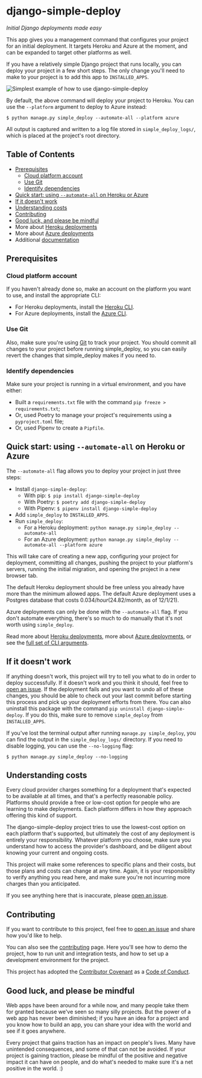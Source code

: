 django-simple-deploy
===

*Initial Django deployments made easy*

This app gives you a management command that configures your project for an initial deployment. It targets Heroku and Azure at the moment, and can be expanded to target other platforms as well.

If you have a relatively simple Django project that runs locally, you can deploy your project in a few short steps. The only change you'll need to make to your project is to add this app to `INSTALLED_APPS`.

![Simplest example of how to use django-simple-deploy](https://raw.githubusercontent.com/ehmatthes/django-simple-deploy/main/assets/simplest_example.png)

By default, the above command will deploy your project to Heroku. You can use the `--platform` argument to deploy to Azure instead:

```
$ python manage.py simple_deploy --automate-all --platform azure
```

All output is captured and written to a log file stored in `simple_deploy_logs/`, which is placed at the project's root directory.

Table of Contents
---

- [Prerequisites](#prerequisites)
    - [Cloud platform account](#cloud-platform-account)
    - [Use Git](#use-git)
    - [Identify dependencies](#identify-dependencies)
- [Quick start: using `--automate-all` on Heroku or Azure](#quick-start-using---automate-all-on-heroku-or-azure)
- [If it doesn't work](#if-it-doesnt-work)
- [Understanding costs](#understanding-costs)
- [Contributing](#contributing)
- [Good luck, and please be mindful](#good-luck-and-please-be-mindful)
- More about [Heroku deployments](docs/heroku_deployments.md)
- More about [Azure deployments](docs/azure_deployments.md)
- Additional [documentation](docs/)

Prerequisites
---

### Cloud platform account

If you haven't already done so, make an account on the platform you want to use, and install the appropriate CLI:

- For Heroku deployments, install the [Heroku CLI](https://devcenter.heroku.com/articles/heroku-cli).
- For Azure deployments, install the [Azure CLI](https://docs.microsoft.com/en-us/cli/azure/install-azure-cli).

### Use Git

Also, make sure you're using [Git](https://git-scm.com) to track your project. You should commit all changes to your project before running simple_deploy, so you can easily revert the changes that simple_deploy makes if you need to.

### Identify dependencies

Make sure your project is running in a virtual environment, and you have either:

- Built a `requirements.txt` file with the command `pip freeze > requirements.txt`;
- Or, used Poetry to manage your project's requirements using a `pyproject.toml` file;
- Or, used Pipenv to create a `Pipfile`.

Quick start: using `--automate-all` on Heroku or Azure
---

The `--automate-all` flag allows you to deploy your project in just three steps:
- Install `django-simple-deploy`:
    - With pip: `$ pip install django-simple-deploy`
    - With Poetry: `$ poetry add django-simple-deploy`
    - With Pipenv: `$ pipenv install django-simple-deploy`
- Add `simple_deploy` to `INSTALLED_APPS`.
- Run `simple_deploy`:
    - For a Heroku deployment: `python manage.py simple_deploy --automate-all`
    - For an Azure deployment: `python manage.py simple_deploy --automate-all --platform azure`

This will take care of creating a new app, configuring your project for deployment, committing all changes, pushing the project to your platform's servers, running the initial migration, and opening the project in a new browser tab.

The default Heroku deployment should be free unless you already have more than the minimum allowed apps. The default Azure deployment uses a Postgres database that costs $0.034/hour ($24.82/month, as of 12/1/21).

Azure deployments can only be done with the `--automate-all` flag. If you don't automate everything, there's so much to do manually that it's not worth using `simple_deploy`.

Read more about [Heroku deployments](docs/heroku_deployments.md), more about [Azure deployments](docs/azure_deployments.md), or see the [full set of CLI arguments](docs/cli_args.md).

If it doesn't work
----

If anything doesn't work, this project will try to tell you what to do in order to deploy successfully. If it doesn't work and you think it should, feel free to [open an issue](https://github.com/ehmatthes/django-simple-deploy/issues). If the deployment fails and you want to undo all of these changes, you should be able to check out your last commit before starting this process and pick up your deployment efforts from there. You can also uninstall this package with the command `pip uninstall django-simple-deploy`. If you do this, make sure to remove `simple_deploy` from `INSTALLED_APPS`.

If you've lost the terminal output after running `manage.py simple_deploy`, you can find the output in the `simple_deploy_logs/` directory. If you need to disable logging, you can use the `--no-logging` flag:

```
$ python manage.py simple_deploy --no-logging
```

Understanding costs
---

Every cloud provider charges something for a deployment that's expected to be available at all times, and that's a perfectly reasonable policy. Platforms should provide a free or low-cost option for people who are learning to make deployments. Each platform differs in how they approach offering this kind of support.

The django-simple-deploy project tries to use the lowest-cost option on each platform that's supported, but ultimately the cost of any deployment is entirely your responsibility. Whatever platform you choose, make sure you understand how to access the provider's dashboard, and be diligent about knowing your current and ongoing costs.

This project will make some references to specific plans and their costs, but those plans and costs can change at any time. Again, it is your responsiblity to verify anything you read here, and make sure you're not incurring more charges than you anticipated.

If you see anything here that is inaccurate, please [open an issue](https://github.com/ehmatthes/django-simple-deploy/issues).

Contributing
---

If you want to contribute to this project, feel free to [open an issue](https://github.com/ehmatthes/django-simple-deploy/issues) and share how you'd like to help.

You can also see the [contributing](docs/contributing.md) page. Here you'll see how to demo the project, how to run unit and integration tests, and how to set up a development environment for the project.

This project has adopted the [Contributor Covenant](https://www.contributor-covenant.org/version/2/1/code_of_conduct/) as a [Code of Conduct](docs/code_of_conduct.md).

Good luck, and please be mindful
---

Web apps have been around for a while now, and many people take them for granted because we've seen so many silly projects. But the power of a web app has never been diminished; if you have an idea for a project and you know how to build an app, you can share your idea with the world and see if it goes anywhere.

Every project that gains traction has an impact on people's lives. Many have unintended consequences, and some of that can not be avoided. If your project is gaining traction, please be mindful of the positive and negative impact it can have on people, and do what's needed to make sure it's a net positive in the world. :)
